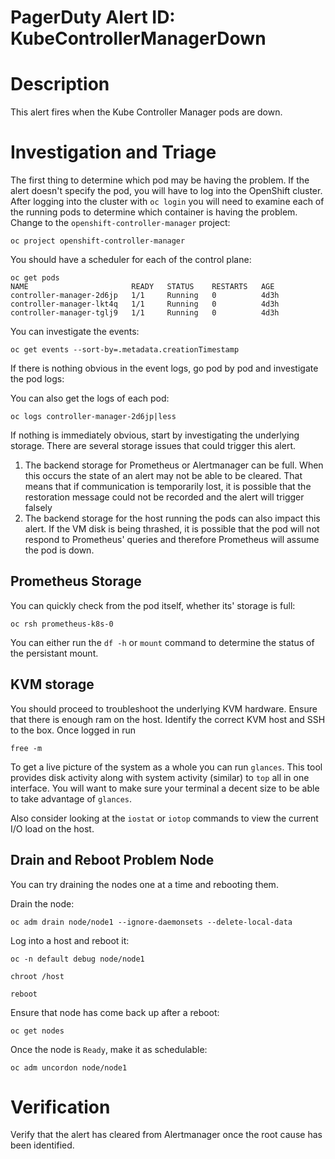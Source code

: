 # PagerDuty Alert ID: KubeControllerManagerDown

# Description

This alert fires when the Kube Controller Manager pods are down.

# Investigation and Triage
The first thing to determine which pod may be having the problem. If the alert doesn't specify the pod, you will have to log into the OpenShift cluster. After logging into the cluster with `oc login` you will need to examine each of the running pods to determine which container is having the problem. Change to the `openshift-controller-manager` project:

```
oc project openshift-controller-manager
```

You should have a scheduler for each of the control plane:

```
oc get pods
NAME                       READY   STATUS    RESTARTS   AGE
controller-manager-2d6jp   1/1     Running   0          4d3h
controller-manager-lkt4q   1/1     Running   0          4d3h
controller-manager-tglj9   1/1     Running   0          4d3h
```

You can investigate the events:

```
oc get events --sort-by=.metadata.creationTimestamp
```

If there is nothing obvious in the event logs, go pod by pod and investigate the pod logs:

You can also get the logs of each pod:

```
oc logs controller-manager-2d6jp|less
```

If nothing is immediately obvious, start by investigating the underlying storage. There are several storage issues that could trigger this alert.

1. The backend storage for Prometheus or Alertmanager can be full. When this occurs the state of an alert may not be able to be cleared. That means that if communication is temporarily lost, it is possible that the restoration message could not be recorded and the alert will trigger falsely
2. The backend storage for the host running the pods can also impact this alert. If the VM disk is being thrashed, it is possible that the pod will not respond to Prometheus' queries and therefore Prometheus will assume the pod is down.

## Prometheus Storage

You can quickly check from the pod itself, whether its' storage is full:

```
oc rsh prometheus-k8s-0
```

You can either run the `df -h` or `mount` command to determine the status of the persistant mount. 

## KVM storage

You should proceed to troubleshoot the underlying KVM hardware. Ensure that there is enough ram on the host. Identify the correct KVM host and SSH to the box. Once logged in run

```
free -m
```

To get a live picture of the system as a whole you can run `glances`. This tool provides disk activity along with system activity (similar) to `top` all in one interface. You will want to make sure your terminal a decent size to be able to take advantage of `glances`.

Also consider looking at the `iostat` or `iotop` commands to view the current I/O load on the host.

## Drain and Reboot Problem Node

You can try draining the nodes one at a time and rebooting them.

Drain the node:
```
oc adm drain node/node1 --ignore-daemonsets --delete-local-data
```

Log into a host and reboot it:
```
oc -n default debug node/node1

chroot /host

reboot
```

Ensure that node has come back up after a reboot:

```
oc get nodes
```

Once the node is `Ready`, make it as schedulable:

```
oc adm uncordon node/node1
```

# Verification
Verify that the alert has cleared from Alertmanager once the root cause has been identified.